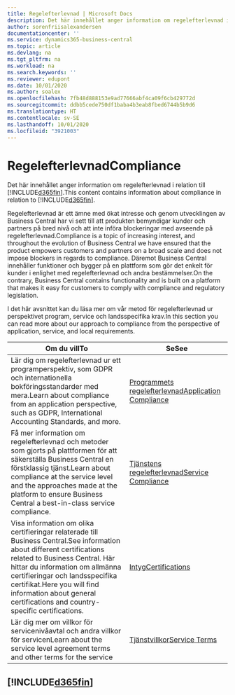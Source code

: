 ```yaml
---
title: Regelefterlevnad | Microsoft Docs
description: Det här innehållet anger information om regelefterlevnad i relation till Business Central.
author: sorenfriisalexandersen
documentationcenter: ''
ms.service: dynamics365-business-central
ms.topic: article
ms.devlang: na
ms.tgt_pltfrm: na
ms.workload: na
ms.search.keywords: ''
ms.reviewer: edupont
ms.date: 10/01/2020
ms.author: soalex
ms.openlocfilehash: 7fb48d888153e9ad77666abf4ca09f6cb429772d
ms.sourcegitcommit: ddbb5cede750df1baba4b3eab8fbed6744b5b9d6
ms.translationtype: HT
ms.contentlocale: sv-SE
ms.lasthandoff: 10/01/2020
ms.locfileid: "3921003"
---
```

# <a name="compliance"></a><span data-ttu-id="6c35b-103">Regelefterlevnad</span><span class="sxs-lookup"><span data-stu-id="6c35b-103">Compliance</span></span>

<span data-ttu-id="6c35b-104">Det här innehållet anger information om regelefterlevnad i relation till [!INCLUDE[d365fin](../includes/d365fin_md.md)].</span><span class="sxs-lookup"><span data-stu-id="6c35b-104">This content contains information about compliance in relation to [!INCLUDE[d365fin](../includes/d365fin_md.md)].</span></span>  

<span data-ttu-id="6c35b-105">Regelefterlevnad är ett ämne med ökat intresse och genom utvecklingen av Business Central har vi sett till att produkten bemyndigar kunder och partners på bred nivå och att inte införa blockeringar med avseende på regelefterlevnad.</span><span class="sxs-lookup"><span data-stu-id="6c35b-105">Compliance is a topic of increasing interest, and throughout the evolution of Business Central we have ensured that the product empowers customers and partners on a broad scale and does not impose blockers in regards to compliance.</span></span> <span data-ttu-id="6c35b-106">Däremot Business Central innehåller funktioner och bygger på en plattform som gör det enkelt för kunder i enlighet med regelefterlevnad och andra bestämmelser.</span><span class="sxs-lookup"><span data-stu-id="6c35b-106">On the contrary, Business Central contains functionality and is built on a platform that makes it easy for customers to comply with compliance and regulatory legislation.</span></span>

<span data-ttu-id="6c35b-107">I det här avsnittet kan du läsa mer om vår metod för regelefterlevnad ur perspektivet program, service och landsspecifika krav.</span><span class="sxs-lookup"><span data-stu-id="6c35b-107">In this section you can read more about our approach to compliance from the perspective of application, service, and local  requirements.</span></span>

|<span data-ttu-id="6c35b-108">**Om du vill**</span><span class="sxs-lookup"><span data-stu-id="6c35b-108">**To**</span></span>|<span data-ttu-id="6c35b-109">**Se**</span><span class="sxs-lookup"><span data-stu-id="6c35b-109">**See**</span></span>|  
|------------|-------------|  
|<span data-ttu-id="6c35b-110">Lär dig om regelefterlevnad ur ett programperspektiv, som GDPR och internationella bokföringsstandarder med mera.</span><span class="sxs-lookup"><span data-stu-id="6c35b-110">Learn about compliance from an application perspective, such as GDPR, International Accounting Standards, and more.</span></span>|[<span data-ttu-id="6c35b-111">Programmets regelefterlevnad</span><span class="sxs-lookup"><span data-stu-id="6c35b-111">Application Compliance</span></span>](compliance-application-compliance.md)|  
|<span data-ttu-id="6c35b-112">Få mer information om regelefterlevnad och metoder som gjorts på plattformen för att säkerställa Business Central en förstklassig tjänst.</span><span class="sxs-lookup"><span data-stu-id="6c35b-112">Learn about compliance at the service level and the approaches made at the platform to ensure Business Central a best-in-class service compliance.</span></span>|[<span data-ttu-id="6c35b-113">Tjänstens regelefterlevnad</span><span class="sxs-lookup"><span data-stu-id="6c35b-113">Service Compliance</span></span>](compliance-service-compliance.md)|  
|<span data-ttu-id="6c35b-114">Visa information om olika certifieringar relaterade till Business Central.</span><span class="sxs-lookup"><span data-stu-id="6c35b-114">See information about different certifications related to Business Central.</span></span> <span data-ttu-id="6c35b-115">Här hittar du information om allmänna certifieringar och landsspecifika certifikat.</span><span class="sxs-lookup"><span data-stu-id="6c35b-115">Here you will find information about general certifications and country-specific certifications.</span></span>|[<span data-ttu-id="6c35b-116">Intyg</span><span class="sxs-lookup"><span data-stu-id="6c35b-116">Certifications</span></span>](compliance-certifications.md)|  
|<span data-ttu-id="6c35b-117">Lär dig mer om villkor för servicenivåavtal och andra villkor för servicen</span><span class="sxs-lookup"><span data-stu-id="6c35b-117">Learn about the service level agreement terms and other terms for the service</span></span>|[<span data-ttu-id="6c35b-118">Tjänstvillkor</span><span class="sxs-lookup"><span data-stu-id="6c35b-118">Service Terms</span></span>](compliance-service-compliance.md#service-terms)|  

## [!INCLUDE[d365fin](../includes/free_trial_md.md)]  
